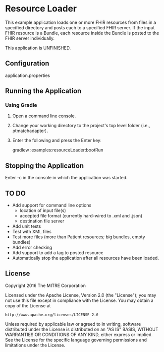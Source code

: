Resource Loader
===============

This example application loads one or more FHIR resources from files in a
specified directory and posts each to a specified FHIR server.  If the input FHIR resource is a Bundle, each resource inside the Bundle is posted to the FHIR server individually.

This application is UNFINISHED.

## Configuration

application.properties
 
## Running the Application

### Using Gradle
1. Open a command line console.  
2. Change your working directory to the project's top level folder (i.e., ptmatchadapter).
3. Enter the following and press the Enter key: 
   
   gradlew :examples:resourceLoader:bootRun


## Stopping the Application

Enter <Ctrl>-c in the console in which the application was started.



## __TO DO__
* Add support for command line options
  * location of input file(s)
  * accepted file format (currently hard-wired to .xml and .json)
  * destination file server
* Add unit tests
* Test with XML files
* Test more files (more than Patient resources; big bundles, empty bundles)
* Add error checking
* Add support to add a tag to posted resource
* Automatically stop the application after all resources have been loaded.


## License

Copyright 2016 The MITRE Corporation

Licensed under the Apache License, Version 2.0 (the "License");
you may not use this file except in compliance with the License.
You may obtain a copy of the License at

    http://www.apache.org/licenses/LICENSE-2.0

Unless required by applicable law or agreed to in writing, software
distributed under the License is distributed on an "AS IS" BASIS,
WITHOUT WARRANTIES OR CONDITIONS OF ANY KIND, either express or implied.
See the License for the specific language governing permissions and
limitations under the License.

